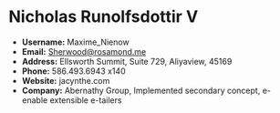 # Nicholas Runolfsdottir V
- **Username:** Maxime_Nienow
- **Email:** Sherwood@rosamond.me
- **Address:** Ellsworth Summit, Suite 729, Aliyaview, 45169
- **Phone:** 586.493.6943 x140
- **Website:** jacynthe.com
- **Company:** Abernathy Group, Implemented secondary concept, e-enable extensible e-tailers